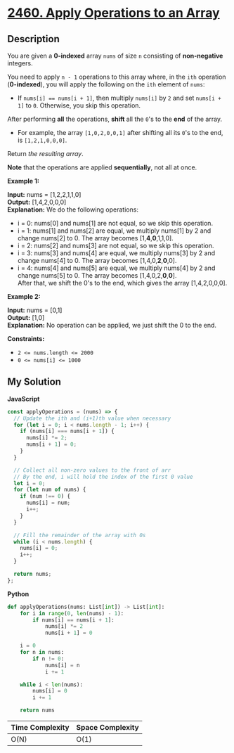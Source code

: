 # [2460. Apply Operations to an Array](https://leetcode.com/problems/apply-operations-to-an-array)

## Description

You are given a **0-indexed** array `nums` of size `n` consisting of **non-negative** integers.

You need to apply `n - 1` operations to this array where, in the `ith` operation (**0-indexed**), you will apply the following on the `ith` element of `nums`:

- If `nums[i] == nums[i + 1]`, then multiply `nums[i]` by `2` and set `nums[i + 1]` to `0`. Otherwise, you skip this operation.

After performing **all** the operations, **shift** all the `0`'s to the **end** of the array.

- For example, the array `[1,0,2,0,0,1]` after shifting all its `0`'s to the end, is `[1,2,1,0,0,0]`.

Return _the resulting array_.

**Note** that the operations are applied **sequentially**, not all at once.

**Example 1:**

**Input:** nums = \[1,2,2,1,1,0\]  
**Output:** \[1,4,2,0,0,0\]  
**Explanation:** We do the following operations:

- i = 0: nums\[0\] and nums\[1\] are not equal, so we skip this operation.
- i = 1: nums\[1\] and nums\[2\] are equal, we multiply nums\[1\] by 2 and change nums\[2\] to 0. The array becomes \[1,**4**,**0**,1,1,0\].
- i = 2: nums\[2\] and nums\[3\] are not equal, so we skip this operation.
- i = 3: nums\[3\] and nums\[4\] are equal, we multiply nums\[3\] by 2 and change nums\[4\] to 0. The array becomes \[1,4,0,**2**,**0**,0\].
- i = 4: nums\[4\] and nums\[5\] are equal, we multiply nums\[4\] by 2 and change nums\[5\] to 0. The array becomes \[1,4,0,2,**0**,**0**\].  
  After that, we shift the 0's to the end, which gives the array \[1,4,2,0,0,0\].

**Example 2:**

**Input:** nums = \[0,1\]  
**Output:** \[1,0\]  
**Explanation:** No operation can be applied, we just shift the 0 to the end.

**Constraints:**

- `2 <= nums.length <= 2000`
- `0 <= nums[i] <= 1000`

## My Solution

**JavaScript**

```js
const applyOperations = (nums) => {
  // Update the ith and (i+1)th value when necessary
  for (let i = 0; i < nums.length - 1; i++) {
    if (nums[i] === nums[i + 1]) {
      nums[i] *= 2;
      nums[i + 1] = 0;
    }
  }

  // Collect all non-zero values to the front of arr
  // By the end, i will hold the index of the first 0 value
  let i = 0;
  for (let num of nums) {
    if (num !== 0) {
      nums[i] = num;
      i++;
    }
  }

  // Fill the remainder of the array with 0s
  while (i < nums.length) {
    nums[i] = 0;
    i++;
  }

  return nums;
};
```

**Python**

```py
def applyOperations(nums: List[int]) -> List[int]:
    for i in range(0, len(nums) - 1):
        if nums[i] == nums[i + 1]:
            nums[i] *= 2
            nums[i + 1] = 0

    i = 0
    for n in nums:
        if n != 0:
            nums[i] = n
            i += 1

    while i < len(nums):
        nums[i] = 0
        i += 1

    return nums
```

| Time Complexity | Space Complexity |
| --------------- | ---------------- |
| O(N)            | O(1)             |
